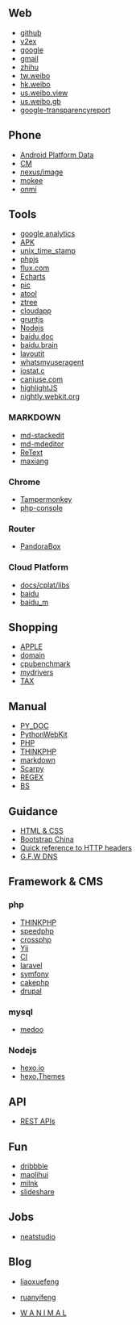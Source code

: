 ## Web

- [github][1]
- [v2ex][2]
- [google][3]
- [gmail][4]
- [zhihu][5]
- [tw.weibo][6]
- [hk.weibo][7]
- [us.weibo.view][8]
- [us.weibo.gb][9]
- [google-transparencyreport][10]

## Phone

- [Android Platform Data][11]
- [CM][12]
- [nexus/image][13]
- [mokee][14]
- [onmi][15]

## Tools

- [google analytics][16]
- [APK][17]
- [unix_time_stamp][18]
- [phpjs][19]
- [flux.com][20]
- [Echarts][21]
- [pic][22]
- [atool][23]
- [ztree][24]
- [cloudapp][25]
- [gruntjs][26]
- [Nodejs][27]
- [baidu.doc][28]
- [baidu.brain][29]
- [layoutit][30]
- [whatsmyuseragent][31]
- [iostat.c][32]
- [caniuse.com][33]
- [highlightJS][34]
- [nightly.webkit.org][35]

### MARKDOWN

- [md-stackedit][36]
- [md-mdeditor][37]
- [ReText][38]
- [maxiang][39]

### Chrome

- [Tampermonkey][40]
- [php-console][41]

### Router

- [PandoraBox][42]

### Cloud Platform

- [docs/cplat/libs][43]
- [baidu][44]
- [baidu_m][45]

## Shopping

- [APPLE][46]
- [domain][47]
- [cpubenchmark][48]
- [mydrivers][49]
- [TAX][50]

## Manual

- [PY_DOC][51]
- [PythonWebKit][52]
- [PHP][53]
- [THINKPHP][54]
- [markdown][55]
- [Scarpy][56]
- [REGEX][57]
- [BS][58]

## Guidance

- [HTML & CSS][59]
- [Bootstrap China][60]
- [Quick reference to HTTP headers][61]
- [G.F.W DNS][62]

## Framework & CMS

### php

- [THINKPHP][63]
- [speedphp][64]
- [crossphp][65]
- [Yii][66]
- [CI][67] 
- [laravel][68]
- [symfony][69]
- [cakephp][70]
- [drupal][71]

### mysql

- [medoo][72]

### Nodejs

- [hexo.io][73]
- [hexo.Themes][74]

## API

- [REST APIs][75]

## Fun

- [dribbble][76]
- [maolihui][77]
- [milnk][78]
- [slideshare][79]

## Jobs

- [neatstudio][80]

## Blog

- [liaoxuefeng][81]
- [ruanyifeng][82]
- [W A N I M A L][83]


  [1]: https://github.com/phpgao
  [2]: https://www.v2ex.com/
  [3]: https://www.google.com.hk/
  [4]: https://mail.google.com/mail/#inbox
  [5]: http://www.zhihu.com/people/phpgao
  [6]: http://tw.weibo.com/
  [7]: http://hk.weibo.com/
  [8]: http://us.weibo.com/view
  [9]: http://us.weibo.com/gb
  [10]: http://www.google.com/transparencyreport/?hl=zh-CN
  [11]: http://developer.android.com/about/dashboards/index.html
  [12]: http://download.cyanogenmod.org/?type=nightly&device=hammerhead
  [13]: https://developers.google.com/android/
  [14]: http://download.mokeedev.com/?device=hammerhead
  [15]: http://dl.omnirom.org/hammerhead/
  [16]: https://www.google.com/analytics/web/?hl=zh
  [17]: http://apps.evozi.com/apk-downloader/
  [18]: http://shijianchuo.911cha.com/
  [19]: http://phpjs.org/
  [20]: http://justgetflux.com/map.html
  [21]: http://echarts.baidu.com/
  [22]: http://weibotuchuang.sinaapp.com/
  [23]: http://www.atool.org/
  [24]: http://www.ztree.me/v3/main.php
  [25]: https://www.getcloudapp.com/
  [26]: http://gruntjs.com/
  [27]: http://nodejs.org/
  [28]: http://word.baidu.com/
  [29]: http://naotu.baidu.com/edit.html
  [30]: http://www.bootcss.com/p/layoutit/
  [31]: http://whatsmyuseragent.com/
  [32]: https://code.google.com/p/tester-higkoo/source/browse/#svn%2Ftrunk%2FTools%2Fiostat
  [33]: http://caniuse.com/
  [34]: https://highlightjs.org/
  [35]: http://nightly.webkit.org/
  [36]: https://stackedit.io/#
  [37]: https://www.zybuluo.com/mdeditor
  [38]: http://sourceforge.net/p/retext/home/ReText/
  [39]: http://maxiang.info/
  [40]: https://chrome.google.com/webstore/detail/tampermonkey/dhdgffkkebhmkfjojejmpbldmpobfkfo
  [41]: https://chrome.google.com/webstore/detail/php-console/nfhmhhlpfleoednkpnnnkolmclajemef
  [42]: http://downloads.openwrt.org.cn/PandoraBox/
  [43]: http://developer.baidu.com/wiki/index.php?title=docs/cplat/libs
  [44]: http://developer.baidu.com/wiki/index.php
  [45]: http://mc.baidu.com/
  [46]: http://store.apple.com/us/browse/home/specialdeals/ipod
  [47]: http://www.qiuyumi.org
  [48]: http://cpubenchmark
  [49]: http://www.mydrivers.com/zhuanti/index.shtml
  [50]: http://www.customs.gov.cn/publish/portal0/tab399/info363071.htm
  [51]: https://docs.python.org/2/index.html
  [52]: https://wiki.python.org/moin/PythonWebKit
  [53]: http://www.php.net/manual/zh/funcref.php
  [54]: http://document.thinkphp.cn/manual_3_2.html
  [55]: http://daringfireball.net/projects/markdown/
  [56]: http://scrapy-chs.readthedocs.org/zh_CN/latest/intro/overview.html
  [57]: http://www.jb51.net/tools/zhengze.html
  [58]: http://www.crummy.com/software/BeautifulSoup/bs3/documentation.zh.html
  [59]: http://codeguide.bootcss.com/
  [60]: http://www.bootcss.com/
  [61]: http://www.cs.tut.fi/~jkorpela/http.html
  [62]: http://my.oschina.net/idevpn/blog/323010
  [63]: http://www.thinkphp.cn/
  [64]: http://www.speedphp.com/
  [65]: http://www.crossphp.com/
  [66]: http://www.yiiframework.com
  [67]: http://www.codeigniter.com/
  [68]: http://laravel.com/
  [69]: http://symfony.com/
  [70]: http://cakephp.org/
  [71]: https://www.drupal.org/
  [72]: http://medoo.in/
  [73]: http://hexo.io/
  [74]: https://github.com/hexojs/hexo/wiki/Themes
  [75]: https://dev.twitter.com/rest/public
  [76]: https://dribbble.com/
  [77]: http://maolihui.com/
  [78]: http://milnk.com/discover
  [79]: http://www.slideshare.net/
  [80]: http://static.neatstudio.com/jobs/
  [81]: http://www.liaoxuefeng.com/
  [82]: http://www.ruanyifeng.com/home.html
  [83]: http://wanimal.lofter.com/